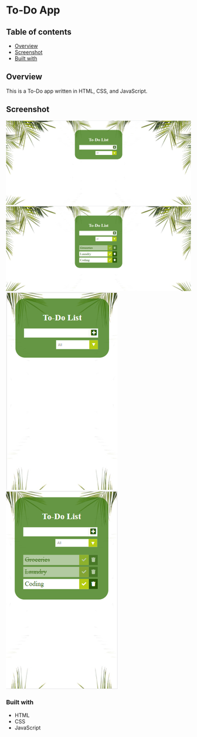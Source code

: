 # To-Do App


## Table of contents

- [Overview](#overview)
- [Screenshot](#screenshot)
- [Built with](#built-with)


## Overview
   This is a To-Do app written in HTML, CSS, and JavaScript.
## Screenshot
![](Images/Screenshot_1.png)
![](Images/Screenshot_2.png)
![](Images/Screenshot_3.png)
![](Images/Screenshot_4.png)


### Built with
- HTML
- CSS
- JavaScript
